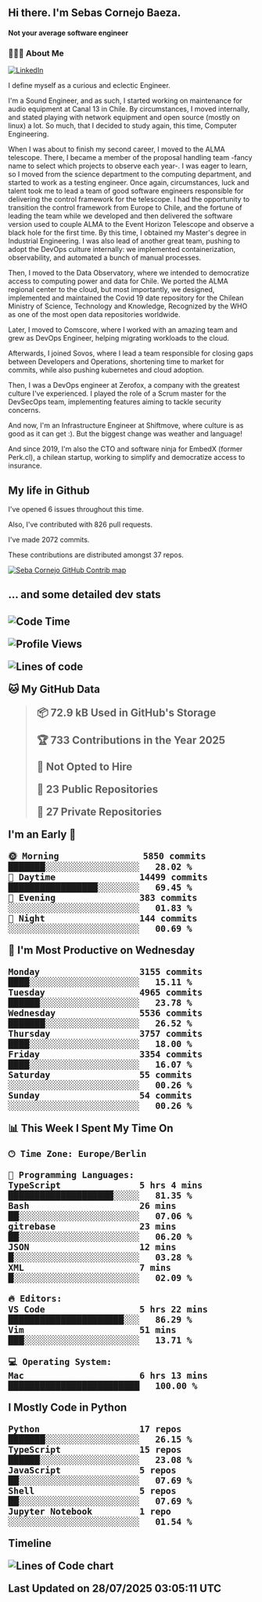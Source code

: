 <h2> Hi there.  I'm Sebas Cornejo Baeza.</h2>
<h4> Not your average software engineer</h4>
<h3> 👨🏻‍💻 About Me </h3>
<a href="http://linkedin.com/in/sebastian-cornejo-baeza/"><img alt="LinkedIn" src="https://img.shields.io/badge/Sebas%20Cornejo%20-informational?style=appveyor&logo=linkedin"></a>


I define myself as a curious and eclectic Engineer.

I'm a Sound Engineer, and as such, I started working on maintenance for audio equipment at Canal 13 in Chile.
By circumstances, I moved internally, and stated playing with network equipment and open source (mostly on linux) 
a lot. So much, that I decided to study again, this time, Computer Engineering.

When I was about to finish my second career, I moved to the ALMA telescope. There, I became a member of the proposal handling team
-fancy name to select which projects to observe each year-. 
I was eager to learn, so I moved from the science department to the computing department, and started to work as 
a testing engineer. Once again, circumstances, luck and talent took me to lead a team of good software engineers 
responsible for delivering the control framework for the telescope. I had the opportunity to transition the control framework from
Europe to Chile, and the fortune of leading the team while we developed and then delivered the software
version used to couple ALMA to the Event Horizon Telescope and observe a black hole for the first time.
By this time, I obtained my Master's degree in Industrial Engineering.
I was also lead of another great team, pushing to adopt the DevOps culture internally: we implemented containerization, observability, and automated a bunch of manual processes.

Then, I moved to the Data Observatory, where we intended to democratize access to computing power
and data for Chile. We ported the ALMA regional center to the cloud, but most importantly, we designed, implemented
and maintained the Covid 19 date repository for the Chilean Ministry of Science, Technology and Knowledge, Recognized by the WHO as one of the most open
data repositories worldwide.

Later, I moved to Comscore, where I worked with an amazing team and grew as DevOps Engineer, helping migrating workloads to the cloud.

Afterwards, I joined Sovos, where I lead a team responsible for closing gaps between Developers and Operations, shortening time to market for commits, while
also pushing kubernetes and cloud adoption.

Then, I was a DevOps engineer at Zerofox, a company with the greatest culture I've experienced. I played the role of a Scrum master for the DevSecOps team,
implementing features aiming to tackle security concerns.

And now, I'm an Infrastructure Engineer at Shiftmove, where culture is as good as it can get :). But the biggest change was weather and language!
 
And since 2019, I'm also the CTO and software ninja for EmbedX (former Perk.cl), a chilean startup, working to simplify and democratize access to insurance.

<h2> My life in Github </h2>

I've opened 6 issues throughout this time.

Also, I've contributed with 826 pull requests.

I've made 2072 commits.

These contributions are distributed amongst 37 repos.

<a href="https://github.com/scornejob/scornejob">
  <picture>
    <source media="(prefers-color-scheme: dark)" srcset="https://raw.githubusercontent.com/scornejob/scornejob/master/profile-3d-contrib/profile-night-green.svg">
    <img alt="Seba Cornejo GitHub Contrib map" src="https://raw.githubusercontent.com/scornejob/scornejob/master/profile-3d-contrib/profile-gitblock.svg">
  </picture>
</a>

<h2>... and some detailed dev stats<h2>

<!--START_SECTION:waka-->
![Code Time](http://img.shields.io/badge/Code%20Time-1%2C241%20hrs%2042%20mins-blue)

![Profile Views](http://img.shields.io/badge/Profile%20Views-1-blue)

![Lines of code](https://img.shields.io/badge/From%20Hello%20World%20I%27ve%20Written-10.2%20million%20lines%20of%20code-blue)

**🐱 My GitHub Data** 

> 📦 72.9 kB Used in GitHub's Storage 
 > 
> 🏆 733 Contributions in the Year 2025
 > 
> 🚫 Not Opted to Hire
 > 
> 📜 23 Public Repositories 
 > 
> 🔑 27 Private Repositories 
 > 
**I'm an Early 🐤** 

```text
🌞 Morning                5850 commits        ███████░░░░░░░░░░░░░░░░░░   28.02 % 
🌆 Daytime                14499 commits       █████████████████░░░░░░░░   69.45 % 
🌃 Evening                383 commits         ░░░░░░░░░░░░░░░░░░░░░░░░░   01.83 % 
🌙 Night                  144 commits         ░░░░░░░░░░░░░░░░░░░░░░░░░   00.69 % 
```
📅 **I'm Most Productive on Wednesday** 

```text
Monday                   3155 commits        ████░░░░░░░░░░░░░░░░░░░░░   15.11 % 
Tuesday                  4965 commits        ██████░░░░░░░░░░░░░░░░░░░   23.78 % 
Wednesday                5536 commits        ███████░░░░░░░░░░░░░░░░░░   26.52 % 
Thursday                 3757 commits        ████░░░░░░░░░░░░░░░░░░░░░   18.00 % 
Friday                   3354 commits        ████░░░░░░░░░░░░░░░░░░░░░   16.07 % 
Saturday                 55 commits          ░░░░░░░░░░░░░░░░░░░░░░░░░   00.26 % 
Sunday                   54 commits          ░░░░░░░░░░░░░░░░░░░░░░░░░   00.26 % 
```


📊 **This Week I Spent My Time On** 

```text
🕑︎ Time Zone: Europe/Berlin

💬 Programming Languages: 
TypeScript               5 hrs 4 mins        ████████████████████░░░░░   81.35 % 
Bash                     26 mins             ██░░░░░░░░░░░░░░░░░░░░░░░   07.06 % 
gitrebase                23 mins             ██░░░░░░░░░░░░░░░░░░░░░░░   06.20 % 
JSON                     12 mins             █░░░░░░░░░░░░░░░░░░░░░░░░   03.28 % 
XML                      7 mins              █░░░░░░░░░░░░░░░░░░░░░░░░   02.09 % 

🔥 Editors: 
VS Code                  5 hrs 22 mins       ██████████████████████░░░   86.29 % 
Vim                      51 mins             ███░░░░░░░░░░░░░░░░░░░░░░   13.71 % 

💻 Operating System: 
Mac                      6 hrs 13 mins       █████████████████████████   100.00 % 
```

**I Mostly Code in Python** 

```text
Python                   17 repos            ███████░░░░░░░░░░░░░░░░░░   26.15 % 
TypeScript               15 repos            ██████░░░░░░░░░░░░░░░░░░░   23.08 % 
JavaScript               5 repos             ██░░░░░░░░░░░░░░░░░░░░░░░   07.69 % 
Shell                    5 repos             ██░░░░░░░░░░░░░░░░░░░░░░░   07.69 % 
Jupyter Notebook         1 repo              ░░░░░░░░░░░░░░░░░░░░░░░░░   01.54 % 
```



**Timeline**

![Lines of Code chart](https://raw.githubusercontent.com/scornejob/scornejob/master/assets/bar_graph.png)


 Last Updated on 28/07/2025 03:05:11 UTC
<!--END_SECTION:waka-->
